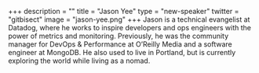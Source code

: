 +++
description = ""
title = "Jason Yee"
type = "new-speaker"
twitter = "gitbisect"
image = "jason-yee.png"
+++
Jason is a technical evangelist at Datadog, where he works to inspire developers and ops engineers with the power of metrics and monitoring. Previously, he was the community manager for DevOps & Performance at O’Reilly Media and a software engineer at MongoDB. He also used to live in Portland, but is currently exploring the world while living as a nomad.